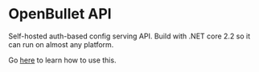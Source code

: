 # OpenBullet API
Self-hosted auth-based config serving API. Build with .NET core 2.2 so it can run on almost any platform.

Go [here](https://openbullet.github.io/remote.html) to learn how to use this.
